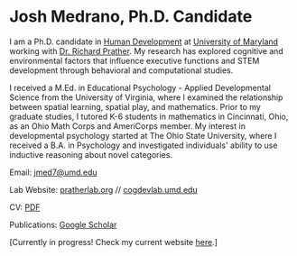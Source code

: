 # Josh Medrano, Ph.D. Candidate

I am a Ph.D. candidate in [Human Development](#0) at [University of Maryland](#0) working with [Dr. Richard Prather](#0). My research has explored cognitive and environmental factors that influence executive functions and STEM development through behavioral and computational studies.

I received a M.Ed. in Educational Psychology - Applied Developmental Science from the University of Virginia, where I examined the relationship between spatial learning, spatial play, and mathematics. Prior to my graduate studies, I tutored K-6 students in mathematics in Cincinnati, Ohio, as an Ohio Math Corps and AmeriCorps member. My interest in developmental psychology started at The Ohio State University, where I received a B.A. in Psychology and investigated individuals' ability to use inductive reasoning about novel categories.

Email: [jmed7\@umd.edu](#0)

Lab Website: [pratherlab.org](#0) // [cogdevlab.umd.edu](#0)

CV: [PDF](https://drive.google.com/file/d/1WtSW1zbjm3Gc_OumLx3wE9QoNjC-UpRZ/view)

Publications: [Google Scholar](https://scholar.google.com/citations?user=IrZrHOQAAAAJ&hl=en)

[Currently in progress! Check my current website [here](https://sites.google.com/umd.edu/joshmedrano/home?authuser=0).]
